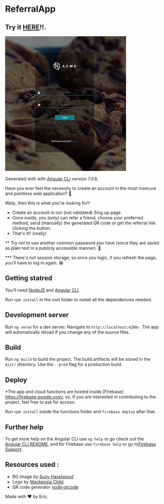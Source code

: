 # ReferralApp
Try it [HERE](https://referral-bf7dc.firebaseapp.com/)!!.
---

![login](./screenshots/login.png)

Generated with with [Angular CLI](https://github.com/angular/angular-cli) version 7.0.6.

Have you ever feel the necessity to create an account in the most insecure and pointless web application? 🤔. 

Welp, then this is what you're looking for!!
- Create an account in our (not validated) Sing up page.
- Once inside, you (only) can refer a friend, choose your preferred method, send (manually) the generated QR code or get the referral link clicking the button.
- That's it!! (really)

** Try not to use another common password you have (since they are saved as plain text in a publicly accessible manner). 🍆

*** There's not session storage, so once you login, if you refresh the page, you'll have to log in again. 😁

## Getting statred
You'll need [NodeJS](https://nodejs.org/en/) and [Angular CLI](https://github.com/angular/angular-cli).

Run `npm install` in the root folder to install all the dependencies needed.

## Development server

Run `ng serve` for a dev server. Navigate to `http://localhost:4200/`. The app will automatically reload if you change any of the source files.

## Build

Run `ng build` to build the project. The build artifacts will be stored in the `dist/` directory. Use the `--prod` flag for a production build.

## Deploy

*The app and cloud functions are hosted inside [Firebase] https://firebase.google.com/, so, if you are interested in contributing to the project, feel free to ask for access.

Run `npm install` inside the functions folder and `firebase deploy` after that.

## Further help

To get more help on the Angular CLI use `ng help` or go check out the [Angular CLI README](https://github.com/angular/angular-cli/blob/master/README.md), and for Firebase use `firebase help` or go to[Firebase Support](https://firebase.google.com/support/).

## Resources used :

- BG Image by [Suzy Hazelwood](https://stocksnap.io/author/suzyhazelwood)
- Logo by [Mackenzie Child](http://acmelogos.com/)
- QR code generator [node-qrcode](https://stocksnap.io/author/suzyhazelwood)

Made with ❤️ by Eric.